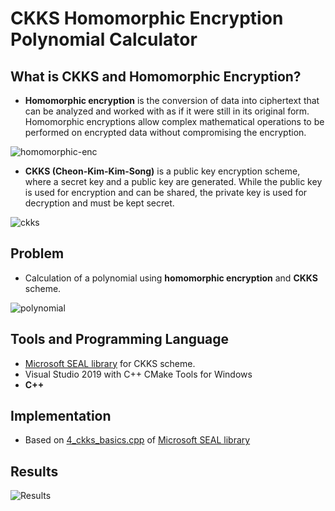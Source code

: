 # **CKKS Homomorphic Encryption Polynomial Calculator**

## What is CKKS and Homomorphic Encryption?

* **Homomorphic encryption** is the conversion of data into ciphertext that can be analyzed and worked with as if it were still in its original form. Homomorphic encryptions allow complex mathematical operations to be performed on encrypted data without compromising the encryption.

![homomorphic-enc](https://user-images.githubusercontent.com/51766689/151620612-a1cbf298-f635-4f47-86c3-086d372b148f.png)


* **CKKS (Cheon-Kim-Kim-Song)** is a public key encryption scheme, where a secret key and a public key are generated. While the public key is used for encryption and can be shared, the private key is used for decryption and must be kept secret.

![ckks](https://user-images.githubusercontent.com/51766689/151620611-bdc9a709-3985-4f64-844b-e71f0a7b3fe1.svg)


## Problem

* Calculation of a polynomial using **homomorphic encryption** and **CKKS** scheme.

![polynomial](https://user-images.githubusercontent.com/51766689/150867255-e948a92c-b943-49fd-a2a7-3158c533b14e.PNG)


## Tools and Programming Language

*  [Microsoft SEAL library](https://github.com/microsoft/SEAL) for CKKS scheme.
*  Visual Studio 2019 with C++ CMake Tools for Windows
*   **C++**

## Implementation

* Based on [4_ckks_basics.cpp](https://github.com/microsoft/SEAL/blob/main/native/examples/4_ckks_basics.cpp) of [Microsoft SEAL library](https://github.com/microsoft/SEAL)

## Results

![Results](https://user-images.githubusercontent.com/51766689/151003708-e115d9d3-5319-4cbf-a737-cc37bf6a3981.png)
